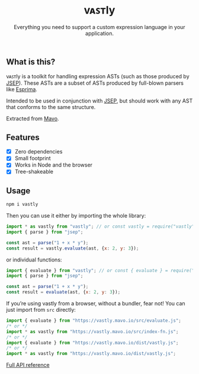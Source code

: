 <header>

# vᴀꜱᴛly

Everything you need to support a custom expression language in your application.

</header>

<main>

## What is this?

vᴀꜱᴛly is a toolkit for handling expression ASTs (such as those produced by [JSEP](https://ericsmekens.github.io/jsep/)).
These ASTs are a subset of ASTs produced by full-blown parsers like [Esprima](https://esprima.org/).

Intended to be used in conjunction with [JSEP](https://ericsmekens.github.io/jsep/), but should work with any AST that conforms to the same structure.

Extracted from [Mavo](https://mavo.io).

## Features

- [x] Zero dependencies
- [x] Small footprint
- [x] Works in Node and the browser
- [x] Tree-shakeable

## Usage

```sh
npm i vastly
```

Then you can use it either by importing the whole library:

```js
import * as vastly from "vastly"; // or const vastly = require("vastly"); in CJS
import { parse } from "jsep";

const ast = parse("1 + x * y");
const result = vastly.evaluate(ast, {x: 2, y: 3});
```

or individual functions:

```js
import { evaluate } from "vastly"; // or const { evaluate } = require("vastly"); in CJS
import { parse } from "jsep";

const ast = parse("1 + x * y");
const result = evaluate(ast, {x: 2, y: 3});
```

If you’re using vastly from a browser, without a bundler, fear not! You can just import from `src` directly:

```js
import { evaluate } from "https://vastly.mavo.io/src/evaluate.js";
/* or */
import * as vastly from "https://vastly.mavo.io/src/index-fn.js";
/* or */
import { evaluate } from "https://vastly.mavo.io/dist/vastly.js";
/* or */
import * as vastly from "https://vastly.mavo.io/dist/vastly.js";
```

[Full API reference](https://vastly.mavo.io/docs/)

</main>